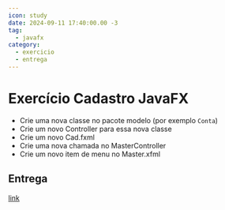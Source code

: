 ```yaml
---
icon: study
date: 2024-09-11 17:40:00.00 -3
tag:
  - javafx
category:
  - exercicio
  - entrega
---
```


# Exercício Cadastro JavaFX

- Crie uma nova classe no pacote modelo (por exemplo `Conta`)
- Crie um novo Controller para essa nova classe
- Crie um novo Cad.fxml
- Crie uma nova chamada no MasterController
- Crie um novo item de menu no Master.xfml

## Entrega
[link](https://classroom.github.com/a/3Wv7jprH)
